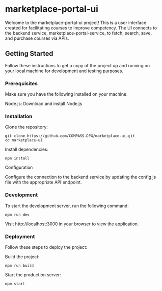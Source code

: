 # marketplace-portal-ui

Welcome to the marketplace-portal-ui project! This is a user interface created for facilitating courses to improve competency. The UI connects to the backend service, marketplace-portal-service, to fetch, search, save, and purchase courses via APIs.

## Getting Started

Follow these instructions to get a copy of the project up and running on your local machine for development and testing purposes.

### Prerequisites

Make sure you have the following installed on your machine:

Node.js: Download and install Node.js

### Installation

Clone the repository:

```
git clone https://github.com/COMPASS-DPG/marketplace-ui.git
cd marketplace-ui
```

Install dependencies:

```
npm install
```

Configuration

Configure the connection to the backend service by updating the config.js file with the appropriate API endpoint.

### Development

To start the development server, run the following command:

```
npm run dev
```

Visit http://localhost:3000 in your browser to view the application.

### Deployment

Follow these steps to deploy the project:

Build the project:

```
npm run build
```

Start the production server:

```
npm start
```
